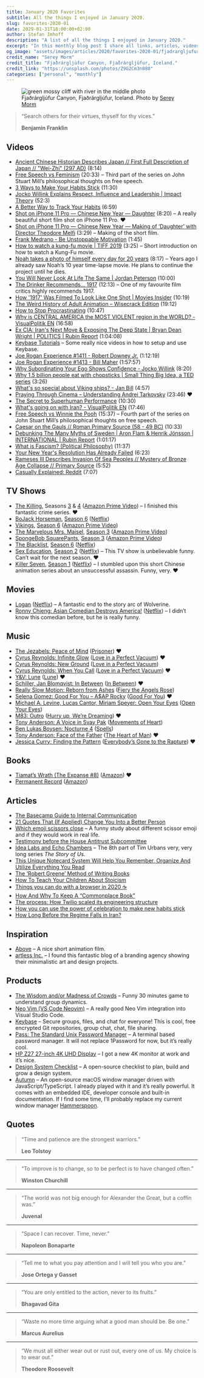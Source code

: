 ```yaml
---
title: January 2020 Favorites
subtitle: All the things I enjoyed in January 2020.
slug: favorites-2020-01
date: 2029-01-31T18:00:00+02:00
author: Stefan Imhoff
description: "A list of all the things I enjoyed in January 2020."
excerpt: "In this monthly blog post I share all links, articles, videos, books, products or other things I liked in the month. This is a list of all the things I enjoyed in January 2020."
og_image: "assets/images/articles/2020/favorites-2020-01/fjadrargljufur-canyon.jpg"
credit_name: "Serey Morm"
credit_title: "Fjaðrárgljúfur Canyon, Fjaðrárgljúfur, Iceland."
credit_link: "https://unsplash.com/photos/Z9G2Cm3n080"
categories: ["personal", "monthly"]
---
```


<figure class="image-figure">
  <img src="/assets/images/articles/2020/favorites-2020-01/fjadrargljufur-canyon.jpg" alt="green mossy cliff with river in the middle photo">
  <figcaption>Fjaðrárgljúfur Canyon, Fjaðrárgljúfur, Iceland. Photo by <a href="https://unsplash.com/photos/Z9G2Cm3n080">Serey Morm</a></figcaption>
</figure>

<blockquote>
  <p>“Search others for their virtues, thyself for thy vices.”</p>
  <footer>
    <strong>Benjamin Franklin</strong>
  </footer>
</blockquote>

## Videos

- [Ancient Chinese Historian Describes Japan // First Full Description of Japan // "Wei-Zhi" (297 AD)](https://www.youtube.com/watch?v=5kvcALPPZoI) (8:14)
- [Free Speech vs Feminism](https://www.youtube.com/watch?v=qZUBUUZpm2g) (20:33) – Third part of the series on John Stuart Mill’s philosophical thoughts on free speech.
- [3 Ways to Make Your Habits Stick](https://www.youtube.com/watch?v=C1TSpcnNtEs) (11:30)
- [Jocko Willink Explains Respect, Influence and Leadership | Impact Theory](https://www.youtube.com/watch?v=wxKVYiNIKZk) (52:3)
- [A Better Way to Track Your Habits](https://www.youtube.com/watch?v=0bxIg3M_MHY) (6:59)
- [Shot on iPhone 11 Pro — Chinese New Year — Daughter](https://www.youtube.com/watch?v=bvtwWhKdxhM) (8:20) – A really beautiful short film shot on iPhone 11 Pro. ❤️
- [Shot on iPhone 11 Pro — Chinese New Year — Making of ‘Daughter’ with Director Theodore Melfi](https://www.youtube.com/watch?v=dj6Lw7jnqBI) (3:29) – Making of the short film.
- [Frank Medrano - Be Unstoppable Motivation](https://www.youtube.com/watch?v=6QM1WZMd5do) (1:45)
- [How to watch a kung-fu movie | TIFF 2019](https://www.youtube.com/watch?v=e0_2VLw32VU) (3:25) – Short introduction on how to watch a Kung-Fu movie.
- [Noah takes a photo of himself every day for 20 years](https://www.youtube.com/watch?v=wAIZ36GI4p8) (8:17) – Years ago I already saw Noah’s 10 year time-lapse movie. He plans to continue the project until he dies.
- [You Will Never Look At Life The Same | Jordan Peterson](https://www.youtube.com/watch?v=r-oNXuLDIfU) (10:00)
- [The Drinker Recommends... 1917](https://www.youtube.com/watch?v=Gd9SUz7CRLw) (12:13) – One of my favourite film critics highly recommends 1917.
- [How '1917' Was Filmed To Look Like One Shot | Movies Insider](https://www.youtube.com/watch?v=kMBnvz-dEXw) (10:19)
- [The Weird History of Adult Animation – Wisecrack Edition](https://www.youtube.com/watch?v=9Svu9jmKrzg) (19:12)
- [How to Stop Procrastinating](https://www.youtube.com/watch?v=km4pOGd_lHw) (10:47)
- [Why is CENTRAL AMERICA the MOST VIOLENT region in the WORLD? - VisualPolitik EN](https://www.youtube.com/watch?v=J1H8MNv2_fE) (16:58)
- [Ex CIA: Iran's Next Move & Exposing The Deep State | Bryan Dean Wright | POLITICS | Rubin Report](https://www.youtube.com/watch?v=0w3lNhNh7Kc) (1:04:08)
- [Keybase Tutorials](https://www.youtube.com/playlist?list=PL8apXttwwN4mjbkEs4WH8I0C2zQ0H8q6R) – Some really nice videos in how to setup and use Keybase.
- [Joe Rogan Experience #1411 - Robert Downey Jr.](https://www.youtube.com/watch?v=d5XTDmm0KUQ) (1:12:19)
- [Joe Rogan Experience #1413 - Bill Maher](https://www.youtube.com/watch?v=-KQGZa773sI) (1:57:57)
- [Why Subordinating Your Ego Shows Confidence - Jocko Willink](https://www.youtube.com/watch?v=b6vHa3lRo4g) (8:20)
- [Why 1.5 billion people eat with chopsticks | Small Thing Big Idea, a TED series](https://www.youtube.com/watch?v=tSciinXdGhI) (3:26)
- [What's so special about Viking ships? - Jan Bill](https://www.youtube.com/watch?v=kge0c2mNmRQ) (4:57)
- [Praying Through Cinema – Understanding Andrei Tarkovsky](https://www.youtube.com/watch?v=gNezdOlS-aw) (23:46) ❤️
- [The Secret to Superhuman Performance](https://www.youtube.com/watch?v=kj1hLFSORTQ) (10:30)
- [What's going on with Iran? - VisualPolitik EN](https://www.youtube.com/watch?v=5CL8nGQIbmk) (17:46)
- [Free Speech vs Winnie the Pooh](https://www.youtube.com/watch?v=MM4Slc6Ix5w) (15:37) – Fourth part of the series on John Stuart Mill’s philosophical thoughts on free speech.
- [Caesar on the Gauls // Roman Primary Source (58 - 49 BC)](https://www.youtube.com/watch?v=ZdXRnLHL65k) (10:33)
- [Debunking The Many Myths of Sweden | Aron Flam & Henrik Jönsson | INTERNATIONAL | Rubin Report](https://www.youtube.com/watch?v=mpRBfoQRdpY) (1:01:17)
- [What is Fascism? (Political Philosophy)](https://www.youtube.com/watch?v=ki8Hib735Cs) (11:37)
- [Your New Year's Resolution Has Already Failed](https://www.youtube.com/watch?v=NVGuFdX5guE) (6:23)
- [Rameses III Describes Invasion Of Sea Peoples // Mystery of Bronze Age Collapse // Primary Source](https://www.youtube.com/watch?v=01eyTLfFJqQ) (5:52)
- [Casually Explained: Reddit](https://www.youtube.com/watch?v=Uy9V_v-XV8Q) (7:07)

## TV Shows

- [The Killing](https://www.themoviedb.org/tv/34415-the-killing), Seasons [3](https://www.themoviedb.org/tv/34415-the-killing/season/3) & [4](https://www.themoviedb.org/tv/34415-the-killing/season/4) ([Amazon Prime Video](https://www.amazon.de/dp/B078YDMGV8/)) – I finished this fantastic crime series. ❤️
- [BoJack Horseman](https://www.themoviedb.org/tv/61222-bojack-horseman), [Season 6](https://www.themoviedb.org/tv/61222-bojack-horseman/season/6) ([Netflix](https://www.netflix.com/title/70300800))
- [Vikings](https://www.themoviedb.org/tv/44217-vikings), [Season 6](https://www.themoviedb.org/tv/44217-vikings/season/6) ([Amazon Prime Video](https://www.amazon.de/dp/B082B6YH4Y/))
- [The Marvelous Mrs. Maisel](https://www.themoviedb.org/tv/70796-the-marvelous-mrs-maisel), [Season 3](https://www.themoviedb.org/tv/70796-the-marvelous-mrs-maisel/season/3) ([Amazon Prime Video](https://www.amazon.de/dp/B08287TSDC/))
- [SpongeBob SquarePants](https://www.themoviedb.org/tv/387-spongebob-squarepants), [Season 3](https://www.themoviedb.org/tv/387-spongebob-squarepants/season/3) ([Amazon Prime Video](https://www.amazon.de/dp/B019HS0L2W/))
- [The Blacklist](https://www.themoviedb.org/tv/46952-the-blacklist), [Season 6](https://www.themoviedb.org/tv/46952-the-blacklist/season/6) ([Netflix](https://www.netflix.com/title/70281312))
- [Sex Education](https://www.themoviedb.org/tv/81356-sex-education), [Season 2](https://www.themoviedb.org/tv/81356-sex-education/season/2) ([Netflix](https://www.netflix.com/title/80197526)) – This TV show is unbelievable funny. Can’t wait for the next season. ❤️
- [Killer Seven](https://www.themoviedb.org/tv/79141), [Season 1](https://www.themoviedb.org/tv/79141/season/1) ([Netflix](https://www.netflix.com/title/81156880)) – I stumbled upon this short Chinese animation series about an unsuccessful assassin. Funny, very. ❤️

## Movies

- [Logan](https://www.themoviedb.org/movie/263115-logan) ([Netflix](https://www.netflix.com/title/80149316)) – A fantastic end to the story arc of Wolverine.
- [Ronny Chieng: Asian Comedian Destroys America!](https://www.themoviedb.org/movie/649802-ronny-chieng-asian-comedian-destroys-america) ([Netflix](https://www.netflix.com/title/81070659)) – I didn’t know this comedian before, but he is really funny.

## Music

- [The Jezabels: Peace of Mind](https://open.spotify.com/track/4UDHKFWV4WZRTtXrMCJcFM?si=7CD6JotLQxKRu79JINtHDQ) ([Prisoner](https://open.spotify.com/album/3HagRtHPnmjPE4swKr9ibD?si=WEvnGuRFSaSfv4xm0TCmwg)) ❤️
- [Cyrus Reynolds: Infinite Glow](https://open.spotify.com/track/4fb1Wlpwr9CrYByKHxCAst?si=2YIX0UT6QvSREsngfeQS0Q) ([Love in a Perfect Vacuum](https://open.spotify.com/album/1bxZgEUaE8xg3x7hDu399H?si=18ye-JoxSk-c03bpRPrD2Q)) ❤️
- [Cyrus Reynolds: New Ground](https://open.spotify.com/track/4oAs5SiF9MiL9ustOuxYGd?si=nk_XDSmBRDeBU9TWfRqP0A) ([Love in a Perfect Vacuum](https://open.spotify.com/album/1bxZgEUaE8xg3x7hDu399H?si=18ye-JoxSk-c03bpRPrD2Q))
- [Cyrus Reynolds: When You Call](https://open.spotify.com/track/3JmZubGBTAjUWfS4nRzfua?si=AHT7OMGPTbqz4SvIc2Uk8Q) ([Love in a Perfect Vacuum](https://open.spotify.com/album/1bxZgEUaE8xg3x7hDu399H?si=18ye-JoxSk-c03bpRPrD2Q)) ❤️
- [Y&V: Lune](https://open.spotify.com/track/6ezQYXn4Zze0X8vcDrI60s?si=_6qRct2QQEmv-t7RFl8hjg) ([Lune](https://open.spotify.com/album/4ncmpsocN36L9ZOjZ0X76c?si=JGIpaRG-SgueDtBt9kulVg)) ❤️
- [Schiller, Jan Blomqvist: In Between](https://open.spotify.com/track/3CLT24AuQ7veKu43RaXzeJ?si=y_-cVW5cRSikWftWJ7m9qw) ([In Between](https://open.spotify.com/album/43E0eitnNGO3e5EMwhIxdR?si=dl-ffZf_T9eY7etRLhvniA)) ❤️
- [Really Slow Motion: Reborn from Ashes](https://open.spotify.com/track/1usfQA5wxq6TS9JbH18wCe?si=O0pWEdoUQmOArVmz6ON1Bg) ([Fiery the Angels Rose](https://open.spotify.com/album/5O0MFeaQiw0OGXDRmrsGI2?si=aHyQjN9FRF2OSFC-rNhT4A))
- [Selena Gomez: Good For You – A\$AP Rocky](https://open.spotify.com/track/5XfywqPX6XBOdYQNbOaQvy?si=mXne7MGcQNWcr_iETrtscw) ([Good For You](https://open.spotify.com/album/7FbUyvtDTsoGMhTlGOtv5q?si=Qu6YjRXJSo6t7HCrSHOJPA)) ❤️
- [Michael A. Levine, Lucas Cantor, Miriam Speyer: Open Your Eyes](https://open.spotify.com/track/3F7HcFsN4xtZ2jA5CFyHhr?si=TDRf7do_SJSMIjhMBv6nhA) ([Open Your Eyes](https://open.spotify.com/album/16rYW6pnV4mpUAqbXWxrHd?si=o_Y074USRSWG6NRjQLH_-A))
- [M83: Outro](https://open.spotify.com/track/1s9i7W8zx7Nxx78MUIsvjV?si=VrqnPXqzQTOlhmOckJC-qQ) ([Hurry up, We’re Dreaming](https://open.spotify.com/album/6EB14IXV5oyOiItGBv7mtG?si=e-00oizVRsS_t469DkEZuQ)) ❤️
- [Tony Anderson: A Voice in Svay Pak](https://open.spotify.com/track/0f2OaKuRvGcYL3XAaeB4Fz?si=Y6PhbWLEQVmcfJ66Ncd87A) ([Movements of Heart](https://open.spotify.com/album/4pbiWZYKhzyduZDOdpTaRD?si=YB4ortrMTf2QAsTaO3-F1w))
- [Ben Lukas Boysen: Nocturne 4](https://open.spotify.com/track/4S8YLm7DB60WJYGKmvbuF0?si=CRwybTHCQoqRsqq3UErf2g) ([Spells](https://open.spotify.com/album/6ajwRYJjCnHAErmQHc2K6C?si=R-zuAg2vQwCdwaJzornQHw))
- [Tony Anderson: Face of the Father](https://open.spotify.com/track/5fUnxoniymZnjmykCdeOVt?si=A6Jz7P73TjC-TuzCDkn6Rw) ([The Heart of Man](https://open.spotify.com/album/7supN1rkTmuDR87ddOsA0P?si=uv268HdYR56WDs0SZEZqYg)) ❤️
- [Jessica Curry: Finding the Pattern](https://open.spotify.com/track/4u2qyRFTBYm3Se02t0Ki7d?si=qoNw_gcnSrmEWW7DHGS6HQ) ([Everybody’s Gone to the Rapture](https://open.spotify.com/album/0gmge9DFfEc5VSi87yiXyM?si=tGyDnLAqQvGoUwNXgzI__g)) ❤️

## Books

- [Tiamat’s Wrath (The Expanse #8)](https://www.goodreads.com/book/show/28335698-tiamat-s-wrath) ([Amazon](http://www.amazon.de/gp/product/0316332879?ie=UTF8&tag=stefanimhoffde-21&linkCode=as2&camp=1638&creative=6742&creativeASIN=0316332879)) ❤️
- [Permanent Record](https://www.goodreads.com/book/show/46223297-permanent-record) ([Amazon](http://www.amazon.de/gp/product/152903566X?ie=UTF8&tag=stefanimhoffde-21&linkCode=as2&camp=1638&creative=6742&creativeASIN=152903566X))

## Articles

- [The Basecamp Guide to Internal Communication](https://basecamp.com/guides/how-we-communicate)
- [21 Quotes That (If Applied) Change You Into a Better Person](https://ryanholiday.net/21-quotes-that-if-applied-change-you-into-a-better-person/)
- [Which emoji scissors close](https://wh0.github.io/2020/01/02/scissors.html) – A funny study about different scissor emoji and if they would work in real life.
- [Testimony before the House Antitrust Subcommittee](https://m.signalvnoise.com/testimony-before-the-house-antitrust-subcommittee/)
- [Idea Labs and Echo Chambers](https://waitbutwhy.com/2019/10/idea-labs-echo-chambers.html) – The 8th part of Tim Urbans very, very long series _The Story of Us_.
- [This Unique Notecard System Will Help You Remember, Organize And Utilize Everything You Read](https://medium.com/@RyanHoliday/this-unique-notecard-system-will-help-you-remember-organize-and-utilize-everything-you-read-9f3ddabaa3c)
- [The ‘Robert Greene’ Method of Writing Books](https://medium.com/@paulorrj/the-robert-greene-method-of-writing-books-e175ade04897)
- [How To Teach Your Children About Stoicism](https://dailystoic.com/teach-children-stoicism/)
- [Things you can do with a browser in 2020 ☕️](https://github.com/luruke/browser-2020)
- [How And Why To Keep A “Commonplace Book”](https://ryanholiday.net/how-and-why-to-keep-a-commonplace-book/)
- [The process: How Twilio scaled its engineering structure](https://increment.com/teams/how-twilio-scaled-its-engineering-structure/)
- [How you can use the power of celebration to make new habits stick](https://ideas.ted.com/how-you-can-use-the-power-of-celebration-to-make-new-habits-stick/)
- [How Long Before the Regime Falls in Iran?](https://quillette.com/2020/01/20/how-long-before-the-regime-falls-in-iran/)

## Inspiration

- [Above](https://www.behance.net/gallery/84527535/ABOVE) – A nice short animation film.
- [artless Inc.](http://www.artless.co.jp/alog/) – I found this fantastic blog of a branding agency showing their minimalistic art and design projects.

## Products

- [The Wisdom and/or Madness of Crowds](https://ncase.me/crowds/) – Funny 30 minutes game to understand group dynamics.
- [Neo Vim (VS Code Neovim)](https://github.com/asvetliakov/vscode-neovim) – A really good Neo Vim integration into Visual Studio Code.
- [Keybase](https://keybase.io/) – Secure groups, files, and chat for everyone! This is cool, free encrypted Git repositories, group chat, chat, file sharing.
- [Pass: The Standard Unix Password Manager](https://www.passwordstore.org/) – A terminal based password manager. It will not replace 1Password for now, but it’s really cool.
- [HP Z27 27-inch 4K UHD Display](https://store.hp.com/us/en/pdp/hp-z27-27-inch-4k-uhd-display) – I got a new 4K monitor at work and it’s nice.
- [Design System Checklist](https://designsystemchecklist.com/) – A open-source checklist to plan, build and grow a design system.
- [Autumn](https://apandhi.github.io/Autumn/) – An open-source macOS window manager driven with JavaScript/TypeScript. I already played with it and it’s really powerful. It comes with an embedded IDE, developer console and built-in documentation. If I find some time, I’ll probably replace my current window manager [Hammerspoon](https://www.hammerspoon.org/).

## Quotes

<blockquote>
  <p>“Time and patience are the strongest warriors.”</p>
  <footer>
    <strong>Leo Tolstoy</strong>
  </footer>
</blockquote>

---

<blockquote>
  <p>“To improve is to change, so to be perfect is to have changed often.”</p>
  <footer>
    <strong>Winston Churchill</strong>
  </footer>
</blockquote>

---

<blockquote>
  <p>“The world was not big enough for Alexander the Great, but a coffin was.”</p>
  <footer>
    <strong>Juvenal</strong>
  </footer>
</blockquote>

---

<blockquote>
  <p>“Space I can recover. Time, never.”</p>
  <footer>
    <strong>Napoleon Bonaparte</strong>
  </footer>
</blockquote>

---

<blockquote>
  <p>“Tell me to what you pay attention and I will tell you who you are.”</p>
  <footer>
    <strong>Jose Ortega y Gasset</strong>
  </footer>
</blockquote>

---

<blockquote>
  <p>“You are only entitled to the action, never to its fruits.”</p>
  <footer>
    <strong>Bhagavad Gita</strong>
  </footer>
</blockquote>

---

<blockquote>
  <p>“Waste no more time arguing what a good man should be. Be one.”</p>
  <footer>
    <strong>Marcus Aurelius</strong>
  </footer>
</blockquote>

---

<blockquote>
  <p>“We must all either wear out or rust out, every one of us. My choice is to wear out.”</p>
  <footer>
    <strong>Theodore Roosevelt</strong>
  </footer>
</blockquote>
